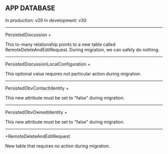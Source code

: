 APP DATABASE
------------

In production: v29
In development: v30

----
PersistedDiscussion
+<relationship name="remoteDeleteAndEditRequests" toMany="YES" deletionRule="Cascade" destinationEntity="RemoteDeleteAndEditRequest" inverseName="discussion" inverseEntity="RemoteDeleteAndEditRequest"/>

This to-many relationship points to a new table called RemoteDeleteAndEditRequest. During migration, we can safely do nothing.

---
PersistedDiscussionLocalConfiguration
+<attribute name="muteNotificationsEndDate" optional="YES" attributeType="Date" usesScalarValueType="NO"/>

This optional value requires not particular action during migration.

----
PersistedObvContactIdentity
+<attribute name="isCertifiedByOwnKeycloak" attributeType="Boolean" usesScalarValueType="YES"/>

This new attribute must be set to "false" during migration.

---
PersistedObvOwnedIdentity
+<attribute name="isKeycloakManaged" attributeType="Boolean" defaultValueString="NO" usesScalarValueType="YES"/>

This new attribute must be set to "false" during migration.

---
+RemoteDeleteAndEditRequest

New table that requires no action during migration.
